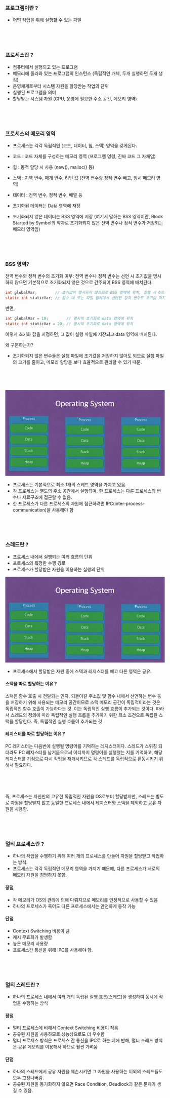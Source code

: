 ### 프로그램이란 ?

- 어떤 작업을 위해 실행할 수 있는 파일

<br><br><br>

### 프로세스란 ?

- 컴퓨터에서 실행되고 있는 프로그램
- 메모리에 올라와 있는 프로그램의 인스턴스 (독립적인 개체, 두개 실행하면 두개 생김)
- 운영체제로부터 시스템 자원을 할당받는 작업의 단위
- 실행된 프로그램을 의미
- 할당받는 시스템 자원 (CPU, 운영에 필요한 주소 공간, 메모리 영역)

<br><br><br>

### 프로세스의 메모리 영역

- 프로세스는 각각 독립적인 (코드, 데이터, 힙, 스택) 영역을 갖게된다.

- 코드 : 코드 자체를 구성하는 메모리 영역 (프로그램 명령, 진짜 코드 그 자체임)
- 힙 : 동적 할당 시 사용 (new(), malloc() 등)
- 스택 : 지역 변수, 매개 변수, 리턴 값 (전역 변수랑 정적 변수 빼고, 임시 메모리 영역)
- 데이터 : 전역 변수, 정적 변수, 배열 등

- 초기화된 데이터는 Data 영역에 저장
- 초기화되지 않은 데이터는 BSS 영역에 저장 (여기서 말하는 BSS 영역이란, Block Started by Symbol의 약자로 초기화되지 않은 전역 변수나 정적 변수가 저장되는 메모리 영역임)

<br><br><br>

### BSS 영역?

전역 변수와 정적 변수의 초기화 여부: 전역 변수나 정적 변수는 선언 시 초기값을 명시하지 않으면 기본적으로 초기화되지 않은 것으로 간주되어 BSS 영역에 배치된다.

```c
int globalVar;        // 초기값이 명시되지 않으므로 BSS 영역에 위치, 실행 시 0으로 초기화됨
static int staticVar; // 함수 내 또는 파일 범위에서 선언된 정적 변수도 초기값 미지정 시 BSS 영역에 위치
```

반면,

```c
int globalVar = 10;        // 명시적 초기화로 data 영역에 위치
static int staticVar = 20; // 명시적 초기화로 data 영역에 위치
```

이렇게 초기화 값을 지정하면, 그 값이 실행 파일에 저장되고 data 영역에 배치된다.

왜 구분하는가?
- 초기화되지 않은 변수들은 실행 파일에 초기값을 저장하지 않아도 되므로 실행 파일의 크기를 줄이고, 메모리 할당을 보다 효율적으로 관리할 수 있기 때문.

<br><br><br>

![alt text](image.png)

- 프로세스는 기본적으로 최소 1개의 스레드 영역을 가지고 있음.
- 각 프로세스는 별도의 주소 공간에서 실행되며, 한 프로세스는 다른 프로세스의 변수나 자료구조에 접근할 수 없음.
- 한 프로세스가 다른 프로세스의 자원에 접근하려면 IPC(inter-process-communication)을 사용해야 함

<br><br><br>

### 스레드란 ?

- 프로세스 내에서 실행되는 여러 흐름의 단위
- 프로세스의 특정한 수행 경로
- 프로세스가 할당받은 자원을 이용하는 실행의 단위

![alt text](image-1.png)

- 프로세스에서 할당받은 자원 중에 스택과 레지스터를 빼고 다른 영역은 공유.

#### 스택을 따로 할당하는 이유 ?

스택은 함수 호출 시 전달되는 인자, 되돌아갈 주소값 및 함수 내에서 선언하는 변수 등을 저장하기 위해 사용되는 메모리 공간이므로 스택 메모리 공간이 독립적이라는 것은 독립적인 함수 호출이 가능하다는 것.
이는 독립적인 실행 흐름이 추가되는 것이다. 따라서 스레드의 정의에 따라 독립적인 실행 흐름을 추가하기 위한 최소 조건으로 독립된 스택을 할당한다.
즉, 독립적인 실행 흐름이 추가되는 것

#### 레지스터를 따로 할당하는 이유 ?

PC 레지스터는 다음번에 실행될 명령어를 기억하는 레지스터이다. 스레드가 스위칭 되더라도 PC 레지스터를 남겨둠으로써 어디까지 명령어를 실행했는 지를 기억하고,
해당 레지스터를 기점으로 다시 작업을 재개시키므로 각 스레드를 독립적으로 홛동시키기 위해서 필요하다.

<br><br><br>

즉, 프로세스는 자신만의 고유한 독립적인 자원을 OS로부터 할당받지만, 스레드는 별도로 자원을 할당받지 않고 동일한 프로세스 내에서 레지스터와 스택을 제외하고 공유 자원을 사용함. 

<br><br><br>

### 멀티 프로세스란 ?

- 하나의 작업을 수행하기 위해 여러 개의 프로세스를 만들어 자원을 할당받고 작업하는 방식.
- 프로세스는 각각 독립적인 메모리 영역을 가지기 때문에, 다른 프로세스가 서로의 메모리 자원을 침범하지 못함.

#### 장점

- 각 메모리가 OS의 관리에 의해 다뤄지므로 메모리를 안정적으로 사용할 수 있음
- 하나의 프로세스가 죽어도 다른 프로세스에서는 안전하게 동작 가능

#### 단점

- Context Switching 비용이 큼
- 케시 무효화가 발생함
- 높은 메모리 사용량
- 프로세스간 통신을 위해 IPC를 사용해야 함.

<br><br><br>

### 멀티 스레드란 ?

- 하나의 프로세스 내에서 여러 개의 독립된 실행 흐름(스레드)을 생성하여 동시에 작업을 수행하는 방식

#### 장점

- 멀티 프로세스에 비해서 Context Switching 비용이 적음
- 공유된 자원을 사용하므로 성능상으로도 더 우수함
- 멀티 프로세스 방식은 프로세스 간 통신을 IPC로 하는 데에 반해, 멀티 스레드 방식은 공유 메모리를 이용해서 하므로 훨씬 가벼움

#### 단점

- 하나의 스레드에서 공유 자원을 훼손시키면 그 자원을 사용하는 이외의 스레드들도 모두 고장나버림.
- 공유된 자원을 동기화하지 않으면 Race Condition, Deadlock과 같은 문제가 생길 수 있음.
